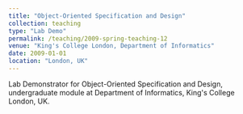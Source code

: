 ```yaml
---
title: "Object-Oriented Specification and Design"
collection: teaching
type: "Lab Demo"
permalink: /teaching/2009-spring-teaching-12
venue: "King's College London, Department of Informatics"
date: 2009-01-01
location: "London, UK"
---
```


Lab Demonstrator for Object-Oriented
Specification and Design, undergraduate module at Department of
Informatics, King's College London, UK.